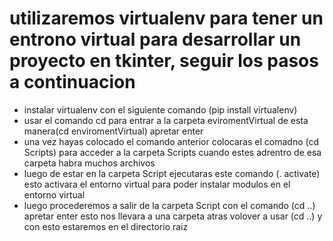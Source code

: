 # utilizaremos virtualenv para tener un entrono virtual para desarrollar un proyecto en tkinter, seguir los pasos a continuacion
- instalar virtualenv con el siguiente comando (pip install virtualenv)
- usar el comando cd para entrar a la carpeta eviromentVirtual de esta manera(cd enviromentVirtual) apretar enter
- una vez hayas colocado el comando anterior colocaras el comadno (cd Scripts) para acceder a la carpeta Scripts cuando estes adrentro de esa carpeta habra muchos archivos
- luego de estar en la carpeta Script ejecutaras este comando (. activate) esto activara el entorno virtual para poder instalar modulos en el entorno virtual
- luego procederemos a salir de la carpeta Script con el comando (cd ..) apretar enter
esto nos llevara a una carpeta atras volover a usar (cd ..) y con esto estaremos en el directorio raiz